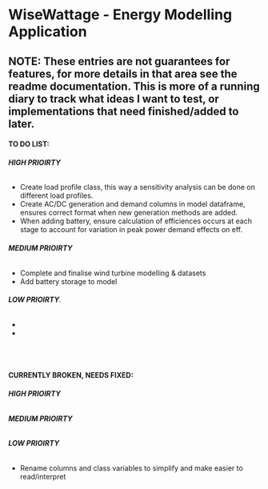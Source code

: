 # WiseWattage - Energy Modelling Application

## **NOTE:** These entries are not guarantees for features, for more details in that area see the readme documentation. This is more of a running diary to track what ideas I want to test, or implementations that need finished/added to later. 


#### **TO DO LIST:**
###### **HIGH PRIOIRTY**
- Create load profile class, this way a sensitivity analysis can be done on different load profiles.
- Create AC/DC generation and demand columns in model dataframe, ensures correct format when new generation 
methods are added.
- When adding battery, ensure calculation of efficiences occurs at each stage to account for variation in peak power demand effects on eff.


###### **MEDIUM PRIOIRTY**
- Complete and finalise wind turbine modelling & datasets
- Add battery storage to model

###### **LOW PRIOIRTY**.
- 
-


<br><br>

#### **CURRENTLY BROKEN, NEEDS FIXED:**
###### **HIGH PRIOIRTY**


###### **MEDIUM PRIOIRTY**


###### **LOW PRIOIRTY**
- Rename columns and class variables to simplify and make easier to read/interpret
